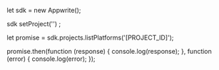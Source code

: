 let sdk = new Appwrite();

sdk
    setProject('')
;

let promise = sdk.projects.listPlatforms('[PROJECT_ID]');

promise.then(function (response) {
    console.log(response);
}, function (error) {
    console.log(error);
});